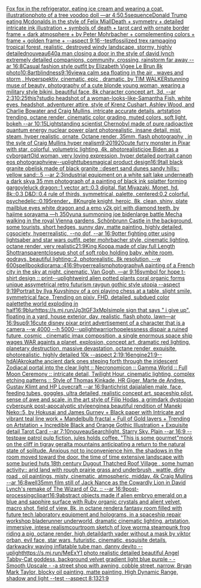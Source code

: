 [Fox fox in the refrigerator, eating ice cream and wearing a coat, illustration](https://www.ebank.nz/aiartgenerator?category=Fox%20fox%20in%20the%20refrigerator%2C%20eating%20ice%20cream%20and%20wearing%20a%20coat%2C%20illustration)[photo of a tree voodoo doll —ar 4:5](https://www.ebank.nz/aiartgenerator?category=photo%20of%20a%20tree%20voodoo%20doll%20%E2%80%94ar%204%3A5)[0.5](https://www.ebank.nz/aiartgenerator?category=0.5)[sequence](https://www.ebank.nz/aiartgenerator?category=sequence)[Donald Trump eating Mcdonalds in the style of Felix Miall](https://www.ebank.nz/aiartgenerator?category=Donald%20Trump%20eating%20Mcdonalds%20in%20the%20style%20of%20Felix%20Miall)[Death + symmetry + detailed intricate ink illustration + symbols of death + tarot card with ornate border frame + dark atmosphere + by Peter Mohrbacher + complementing colors + frame + golden frame + --aspect 9:16](https://www.ebank.nz/aiartgenerator?category=Death%20%2B%20symmetry%20%2B%20detailed%20intricate%20ink%20illustration%20%2B%20symbols%20of%20death%20%2B%20tarot%20card%20with%20ornate%20border%20frame%20%2B%20dark%20atmosphere%20%2B%20by%20Peter%20Mohrbacher%20%2B%20complementing%20colors%20%2B%20frame%20%2B%20golden%20frame%20%2B%20--aspect%209%3A16)[--test](https://www.ebank.nz/aiartgenerator?category=--test)[fossilized trex rampaging tropical forest, realistic, destroyed windy landscape, stormy, highly detailed](https://www.ebank.nz/aiartgenerator?category=fossilized%20trex%20rampaging%20tropical%20forest%2C%20realistic%2C%20destroyed%20windy%20landscape%2C%20stormy%2C%20highly%20detailed)[nouveau](https://www.ebank.nz/aiartgenerator?category=nouveau)[640](https://www.ebank.nz/aiartgenerator?category=640)[a man closing a door in the style of david lynch extremely detailed companions, community, crossing, rainstorm far away --ar 16:8](https://www.ebank.nz/aiartgenerator?category=a%20man%20closing%20a%20door%20in%20the%20style%20of%20david%20lynch%20extremely%20detailed%20companions%2C%20community%2C%20crossing%2C%20rainstorm%20far%20away%20--ar%2016%3A8)[Casual fashion style outfit by Elizabeth Vigee Le Brun 8k photo](https://www.ebank.nz/aiartgenerator?category=Casual%20fashion%20style%20outfit%20by%20Elizabeth%20Vigee%20Le%20Brun%208k%20photo)[10:8](https://www.ebank.nz/aiartgenerator?category=10%3A8)[art](https://www.ebank.nz/aiartgenerator?category=art)[blindness](https://www.ebank.nz/aiartgenerator?category=blindness)[9:16](https://www.ebank.nz/aiartgenerator?category=9%3A16)[view](https://www.ebank.nz/aiartgenerator?category=view)[a calm sea floating in the air , waves and storm , Hyperspektiv, cinematic, epic , dramatic, by TIM WALKER](https://www.ebank.nz/aiartgenerator?category=a%20calm%20sea%20floating%20in%20the%20air%20%2C%20waves%20and%20storm%20%2C%20Hyperspektiv%2C%20cinematic%2C%20epic%20%2C%20dramatic%2C%20by%20TIM%20WALKER)[stunning muse of beauty, photography of a cute blonde young woman, wearing a military style bikini, beautiful face, 8k character concept art, 3d, --ar 2:3](https://www.ebank.nz/aiartgenerator?category=stunning%20muse%20of%20beauty%2C%20photography%20of%20a%20cute%20blonde%20young%20woman%2C%20wearing%20a%20military%20style%20bikini%2C%20beautiful%20face%2C%208k%20character%20concept%20art%2C%203d%2C%20--ar%202%3A3)[10:25](https://www.ebank.nz/aiartgenerator?category=10%3A25)[this?](https://www.ebank.nz/aiartgenerator?category=this%3F)[studio headshot of a woman-looks-like-Samantha Fish, white eyes, headshot, adventurer attire, style of Krenz Cushart, Ashley Wood, and Charlie Bowater and Craig Mullins, intricate accurate details, artstation trending, octane render, cinematic color grading, muted colors, soft light, bokeh --ar 10:15](https://www.ebank.nz/aiartgenerator?category=studio%20headshot%20of%20a%20woman-looks-like-Samantha%20Fish%2C%20white%20eyes%2C%20headshot%2C%20adventurer%20attire%2C%20style%20of%20Krenz%20Cushart%2C%20Ashley%20Wood%2C%20and%20Charlie%20Bowater%20and%20Craig%20Mullins%2C%20intricate%20accurate%20details%2C%20artstation%20trending%2C%20octane%20render%2C%20cinematic%20color%20grading%2C%20muted%20colors%2C%20soft%20light%2C%20bokeh%20--ar%2010%3A15)[Light](https://www.ebank.nz/aiartgenerator?category=Light)[standing scientist Chernobyl made of pure radioactive quantum energy nuclear power plant   photorealistic, insane detail, mist, steam, hyper realistic, ornate, Octane render, 35mm, flash photography , in the syle of Craig Mullins  hyper realism](https://www.ebank.nz/aiartgenerator?category=standing%20scientist%20Chernobyl%20made%20of%20pure%20radioactive%20quantum%20energy%20nuclear%20power%20plant%20%20%20photorealistic%2C%20insane%20detail%2C%20mist%2C%20steam%2C%20hyper%20realistic%2C%20ornate%2C%20Octane%20render%2C%2035mm%2C%20flash%20photography%20%2C%20in%20the%20syle%20of%20Craig%20Mullins%20%20hyper%20realism)[9:20](https://www.ebank.nz/aiartgenerator?category=9%3A20)[1920](https://www.ebank.nz/aiartgenerator?category=1920)[cute furry monster in Pixar with star, colorful, volumetric lighting, 4k, photorealistic](https://www.ebank.nz/aiartgenerator?category=cute%20furry%20monster%20in%20Pixar%20with%20star%2C%20colorful%2C%20volumetric%20lighting%2C%204k%2C%20photorealistic)[joe Biden as a cyborg](https://www.ebank.nz/aiartgenerator?category=joe%20Biden%20as%20a%20cyborg)[art](https://www.ebank.nz/aiartgenerator?category=art)[Old woman, very loving expression, hyper detailed portrait canon eos photograph](https://www.ebank.nz/aiartgenerator?category=Old%20woman%2C%20very%20loving%20expression%2C%20hyper%20detailed%20portrait%20canon%20eos%20photograph)[view](https://www.ebank.nz/aiartgenerator?category=view)[--uplight](https://www.ebank.nz/aiartgenerator?category=--uplight)[tubes](https://www.ebank.nz/aiartgenerator?category=tubes)[magical product design](https://www.ebank.nz/aiartgenerator?category=magical%20product%20design)[16:9](https://www.ebank.nz/aiartgenerator?category=16%3A9)[tall black granite obelisk made of black granite ::desert sand dunes sandy hills:: yellow sand::.5 --ar 2:3](https://www.ebank.nz/aiartgenerator?category=tall%20black%20granite%20obelisk%20made%20of%20black%20granite%20%3A%3Adesert%20sand%20dunes%20sandy%20hills%3A%3A%20yellow%20sand%3A%3A.5%20--ar%202%3A3)[industrial equipment on a white salt lake underneath a dark sky](https://www.ebank.nz/aiartgenerator?category=industrial%20equipment%20on%20a%20white%20salt%20lake%20underneath%20a%20dark%20sky)[a 35 mm photograph of a painting of black ink splatter forming gargoyle](https://www.ebank.nz/aiartgenerator?category=a%2035%20mm%20photograph%20of%20a%20painting%20of%20black%20ink%20splatter%20forming%20gargoyle)[luck dragon::1 vector art::0.3 digital, flat Miyazaki, Monet, hd, 8k::0.3 D&D::0.4 rule of thirds, symmetrical, palette, centered:0.2 colorful, psychedelic::0.1](https://www.ebank.nz/aiartgenerator?category=luck%20dragon%3A%3A1%20vector%20art%3A%3A0.3%20digital%2C%20flat%20Miyazaki%2C%20Monet%2C%20hd%2C%208k%3A%3A0.3%20D%26D%3A%3A0.4%20rule%20of%20thirds%2C%20symmetrical%2C%20palette%2C%20centered%3A0.2%20colorful%2C%20psychedelic%3A%3A0.1)[95](https://www.ebank.nz/aiartgenerator?category=95)[render，8K](https://www.ebank.nz/aiartgenerator?category=render%EF%BC%8C8K)[nurgle knight, heroic, 8k, clean, shiny, plate mail](https://www.ebank.nz/aiartgenerator?category=nurgle%20knight%2C%20heroic%2C%208k%2C%20clean%2C%20shiny%2C%20plate%20mail)[blue eyes white dragon and a emo y2k girl with diamond teeth, by hajime sorayama —h 350](https://www.ebank.nz/aiartgenerator?category=blue%20eyes%20white%20dragon%20and%20a%20emo%20y2k%20girl%20with%20diamond%20teeth%2C%20by%20hajime%20sorayama%20%E2%80%94h%20350)[yuna summoning joe biden](https://www.ebank.nz/aiartgenerator?category=yuna%20summoning%20joe%20biden)[large battle Mecha walking in the royal Vienna gardens, Schönbrunn Castle in the background, some tourists, short hedges, sunny day, matte painting, highly detailed, cgsociety, hyperrealistic, --no dof, --ar 16:9](https://www.ebank.nz/aiartgenerator?category=large%20battle%20Mecha%20walking%20in%20the%20royal%20Vienna%20gardens%2C%20Sch%C3%B6nbrunn%20Castle%20in%20the%20background%2C%20some%20tourists%2C%20short%20hedges%2C%20sunny%20day%2C%20matte%20painting%2C%20highly%20detailed%2C%20cgsociety%2C%20hyperrealistic%2C%20--no%20dof%2C%20--ar%2016%3A9)[otter fighting otter using lightsaber and star wars outfit, peter mohrbacher style, cinematic lighting, octane render, very realistic](https://www.ebank.nz/aiartgenerator?category=otter%20fighting%20otter%20using%20lightsaber%20and%20star%20wars%20outfit%2C%20peter%20mohrbacher%20style%2C%20cinematic%20lighting%2C%20octane%20render%2C%20very%20realistic)[21:9](https://www.ebank.nz/aiartgenerator?category=21%3A9)[King Koopa,made of clay,full Length Shot](https://www.ebank.nz/aiartgenerator?category=King%20Koopa%2Cmade%20of%20clay%2Cfull%20Length%20Shot)[transparent](https://www.ebank.nz/aiartgenerator?category=transparent)[closeup shot of soft robo holding baby, white room, godrays, beautiful lighting::2, photorealistic, 8k resolution, --w 600](https://www.ebank.nz/aiartgenerator?category=closeup%20shot%20of%20soft%20robo%20holding%20baby%2C%20white%20room%2C%20godrays%2C%20beautiful%20lighting%3A%3A2%2C%20photorealistic%2C%208k%20resolution%2C%20--w%20600)[spellbook](https://www.ebank.nz/aiartgenerator?category=spellbook)[diorama::4](https://www.ebank.nz/aiartgenerator?category=diorama%3A%3A4)[16:9](https://www.ebank.nz/aiartgenerator?category=16%3A9)[hyperrealism](https://www.ebank.nz/aiartgenerator?category=hyperrealism)[photography](https://www.ebank.nz/aiartgenerator?category=photography)[A painting of a French city in the sky at night, cinematic, Van Gogh, —ar 9:16](https://www.ebank.nz/aiartgenerator?category=A%20painting%20of%20a%20French%20city%20in%20the%20sky%20at%20night%2C%20cinematic%2C%20Van%20Gogh%2C%20%E2%80%94ar%209%3A16)[symbol for hope t-shirt design :: print](https://www.ebank.nz/aiartgenerator?category=symbol%20for%20hope%20t-shirt%20design%20%3A%3A%20print)[--uplight](https://www.ebank.nz/aiartgenerator?category=--uplight)[weird alien potted plants coral organic forms unique assymetrical  retro futurism raygun gothic style utopia --aspect 9:19](https://www.ebank.nz/aiartgenerator?category=weird%20alien%20potted%20plants%20coral%20organic%20forms%20unique%20assymetrical%20%20retro%20futurism%20raygun%20gothic%20style%20utopia%20--aspect%209%3A19)[Portrait by Ilya Kuvshinov of a oni playing chess at a table, slight smile, symmetrical face, Trending on pixiv, FHD, detailed, subdued color palette](https://www.ebank.nz/aiartgenerator?category=Portrait%20by%20Ilya%20Kuvshinov%20of%20a%20oni%20playing%20chess%20at%20a%20table%2C%20slight%20smile%2C%20symmetrical%20face%2C%20Trending%20on%20pixiv%2C%20FHD%2C%20detailed%2C%20subdued%20color%20palette)[the world exploding in half](https://www.ebank.nz/aiartgenerator?category=the%20world%20exploding%20in%20half)[16:9](https://www.ebank.nz/aiartgenerator?category=16%3A9)[blur](https://www.ebank.nz/aiartgenerator?category=blur)[<https://s.mj.run/Jg3tGF3xMpI>](https://www.ebank.nz/aiartgenerator?category=%3Chttps%3A//s.mj.run/Jg3tGF3xMpI%3E)[simple sign that says " i give up", floating in a yard, house exterior, day, realistic, flash photo, lawn—ar 16:9](https://www.ebank.nz/aiartgenerator?category=simple%20sign%20that%20says%20%22%20i%20give%20up%22%2C%20floating%20in%20a%20yard%2C%20house%20exterior%2C%20day%2C%20realistic%2C%20flash%20photo%2C%20lawn%E2%80%94ar%2016%3A9)[sup](https://www.ebank.nz/aiartgenerator?category=sup)[9:16](https://www.ebank.nz/aiartgenerator?category=9%3A16)[cute disney pixar print advertisement of a character that is a camera --w 4000 --h 5000](https://www.ebank.nz/aiartgenerator?category=cute%20disney%20pixar%20print%20advertisement%20of%20a%20character%20that%20is%20a%20camera%20--w%204000%20--h%205000)[--uplight](https://www.ebank.nz/aiartgenerator?category=--uplight)[](https://www.ebank.nz/aiartgenerator?category=)[warrior](https://www.ebank.nz/aiartgenerator?category=warrior)[hopelessness dispair a ruined future, cosmic , cinematic imax composition, a single enormous space ship wages WAR againts a planet, explosion,  concept art, dramatic red lighting, planetary destruction, massive devastation, octane render, exquisite, photorealistic, highly detailed 10k --aspect 2:1](https://www.ebank.nz/aiartgenerator?category=hopelessness%20dispair%20a%20ruined%20future%2C%20cosmic%20%2C%20cinematic%20imax%20composition%2C%20a%20single%20enormous%20space%20ship%20wages%20WAR%20againts%20a%20planet%2C%20explosion%2C%20%20concept%20art%2C%20dramatic%20red%20lighting%2C%20planetary%20destruction%2C%20massive%20devastation%2C%20octane%20render%2C%20exquisite%2C%20photorealistic%2C%20highly%20detailed%2010k%20--aspect%202%3A1)[9:16](https://www.ebank.nz/aiartgenerator?category=9%3A16)[engine](https://www.ebank.nz/aiartgenerator?category=engine)[21:9](https://www.ebank.nz/aiartgenerator?category=21%3A9)[--hd](https://www.ebank.nz/aiartgenerator?category=--hd)[AlAkroka](https://www.ebank.nz/aiartgenerator?category=AlAkroka)[the ancient dark ones steping forth through the iridescent Zodiacal portal into the clear light :: Necronomicon :: Gamma World :: Full Moon Ceremony :: intricate detail, Twilight Hour,  cinematic lighting, complex etching patterns :: Style of Thomas Kinkade, HR Giger, Marte de Andres, Gustav Klimt and HP Lovecraft  --ar 16:9](https://www.ebank.nz/aiartgenerator?category=the%20ancient%20dark%20ones%20steping%20forth%20through%20the%20iridescent%20Zodiacal%20portal%20into%20the%20clear%20light%20%3A%3A%20Necronomicon%20%3A%3A%20Gamma%20World%20%3A%3A%20Full%20Moon%20Ceremony%20%3A%3A%20intricate%20detail%2C%20Twilight%20Hour%2C%20%20cinematic%20lighting%2C%20complex%20etching%20patterns%20%3A%3A%20Style%20of%20Thomas%20Kinkade%2C%20HR%20Giger%2C%20Marte%20de%20Andres%2C%20Gustav%20Klimt%20and%20HP%20Lovecraft%20%20--ar%2016%3A9)[antichrist dajjal](https://www.ebank.nz/aiartgenerator?category=antichrist%20dajjal)[alien male, face, feeding tubes, goggles, ultra detailed, realistic concept art. spaceship pilot. sense of awe and scale, in the art style of Filip Hodas, a grimdark dystopian cyberpunk post-apocalyptic style](https://www.ebank.nz/aiartgenerator?category=alien%20male%2C%20face%2C%20feeding%20tubes%2C%20goggles%2C%20ultra%20detailed%2C%20realistic%20concept%20art.%20spaceship%20pilot.%20sense%20of%20awe%20and%20scale%2C%20in%20the%20art%20style%20of%20Filip%20Hodas%2C%20a%20grimdark%20dystopian%20cyberpunk%20post-apocalyptic%20style)[engine](https://www.ebank.nz/aiartgenerator?category=engine)[a beautiful rendition of Maneki Neko::5, by Hokusai and James Gurney + Black paper with Intricate and vibrant teal line work + Mandelbulb fractal + Full of Gold layers + Trending on Artstation + Incredible Black and Orange Gothic Illustration + Exquisite detail Tarot Card --ar 7:10](https://www.ebank.nz/aiartgenerator?category=a%20beautiful%20rendition%20of%20Maneki%20Neko%3A%3A5%2C%20by%20Hokusai%20and%20James%20Gurney%20%2B%20Black%20paper%20with%20Intricate%20and%20vibrant%20teal%20line%20work%20%2B%20Mandelbulb%20fractal%20%2B%20Full%20of%20Gold%20layers%20%2B%20Trending%20on%20Artstation%20%2B%20Incredible%20Black%20and%20Orange%20Gothic%20Illustration%20%2B%20Exquisite%20detail%20Tarot%20Card%20--ar%207%3A10)[nouveau](https://www.ebank.nz/aiartgenerator?category=nouveau)[Searchlight. Starry Sky. Plain --ar 16:9 --test](https://www.ebank.nz/aiartgenerator?category=Searchlight.%20Starry%20Sky.%20Plain%20--ar%2016%3A9%20--test)[paw patrol pulp fiction. jules holds coffee. "This is some gourmet"](https://www.ebank.nz/aiartgenerator?category=paw%20patrol%20pulp%20fiction.%20jules%20holds%20coffee.%20%22This%20is%20some%20gourmet%22)[monk on the cliff in tigray geralta mountains anticipating a return to the natural state of solitude. Anxious not to inconvenience him, the shadows in the room moved toward the door. the time of time extensive landscape with some buried huts 18th century Dugout Thatched Roof Village , some human activity:: arid land with rough prairie grass and  underbrush , wattle, dirty road , oil paintings, misty, cinematic, atmospheric, midday. 4k Craig Mullins --ar 16:8](https://www.ebank.nz/aiartgenerator?category=monk%20on%20the%20cliff%20in%20tigray%20geralta%20mountains%20anticipating%20a%20return%20to%20the%20natural%20state%20of%20solitude.%20Anxious%20not%20to%20inconvenience%20him%2C%20the%20shadows%20in%20the%20room%20moved%20toward%20the%20door.%20the%20time%20of%20time%20extensive%20landscape%20with%20some%20buried%20huts%2018th%20century%20Dugout%20Thatched%20Roof%20Village%20%2C%20some%20human%20activity%3A%3A%20arid%20land%20with%20rough%20prairie%20grass%20and%20%20underbrush%20%2C%20wattle%2C%20dirty%20road%20%2C%20oil%20paintings%2C%20misty%2C%20cinematic%2C%20atmospheric%2C%20midday.%204k%20Craig%20Mullins%20--ar%2016%3A8)[well](https://www.ebank.nz/aiartgenerator?category=well)[35mm film still of Jack Nance as the Cowardly Lion in David Lynch's remake of The Wizard of Oz. :: --ar 16:9](https://www.ebank.nz/aiartgenerator?category=35mm%20film%20still%20of%20Jack%20Nance%20as%20the%20Cowardly%20Lion%20in%20David%20Lynch%27s%20remake%20of%20The%20Wizard%20of%20Oz.%20%3A%3A%20--ar%2016%3A9)[post-processing](https://www.ebank.nz/aiartgenerator?category=post-processing)[clipart](https://www.ebank.nz/aiartgenerator?category=clipart)[16:9](https://www.ebank.nz/aiartgenerator?category=16%3A9)[abstract objects made if alien embryo emerald on a blue and sapphire surface with Ruby organic crystals and alient velvet, macro shot, field of view, 8k, in octane render](https://www.ebank.nz/aiartgenerator?category=abstract%20objects%20made%20if%20alien%20embryo%20emerald%20on%20a%20blue%20and%20sapphire%20surface%20with%20Ruby%20organic%20crystals%20and%20alient%20velvet%2C%20macro%20shot%2C%20field%20of%20view%2C%208k%2C%20in%20octane%20render)[a fantasy room filled with future tech laboratory equipment and holograms, in a spaceship repair workshop bladerunner underworld, dramatic cinematic lighting, artstation, immersive, intese realism](https://www.ebank.nz/aiartgenerator?category=a%20fantasy%20room%20filled%20with%20future%20tech%20laboratory%20equipment%20and%20holograms%2C%20in%20a%20spaceship%20repair%20workshop%20bladerunner%20underworld%2C%20dramatic%20cinematic%20lighting%2C%20artstation%2C%20immersive%2C%20intese%20realism)[courtroom sketch of love worm](https://www.ebank.nz/aiartgenerator?category=courtroom%20sketch%20of%20love%20worm)[a steampunk frog riding a pig, octane render, high detail](https://www.ebank.nz/aiartgenerator?category=a%20steampunk%20frog%20riding%20a%20pig%2C%20octane%20render%2C%20high%20detail)[darth vader without a mask by viktor orban, evil face, star wars, futuristic, cinematic, esquisite details, dark](https://www.ebank.nz/aiartgenerator?category=darth%20vader%20without%20a%20mask%20by%20viktor%20orban%2C%20evil%20face%2C%20star%20wars%2C%20futuristic%2C%20cinematic%2C%20esquisite%20details%2C%20dark)[wacky waving inflatable tube man, danny devito --uplight](https://www.ebank.nz/aiartgenerator?category=wacky%20waving%20inflatable%20tube%20man%2C%20danny%20devito%20--uplight)[https://s.mj.run/MeExY1  photo realistic detailed beautiful Angel Tabby-Cat goddess, background velvet gradient light blue purple - - Smooth Upscale - -](https://www.ebank.nz/aiartgenerator?category=https%3A//s.mj.run/MeExY1%20%20photo%20realistic%20detailed%20beautiful%20Angel%20Tabby-Cat%20goddess%2C%20background%20velvet%20gradient%20light%20blue%20purple%20-%20-%20Smooth%20Upscale%20-%20-)[a street shop with awning, cobble street, narrow, Bryan Mark Taylor, blocky oil painting, matte painting, High Dynamic Range, shadow and light --test --aspect 8:13](https://www.ebank.nz/aiartgenerator?category=a%20street%20shop%20with%20awning%2C%20cobble%20street%2C%20narrow%2C%20Bryan%20Mark%20Taylor%2C%20blocky%20oil%20painting%2C%20matte%20painting%2C%20High%20Dynamic%20Range%2C%20shadow%20and%20light%20--test%20--aspect%208%3A13)[21:9](https://www.ebank.nz/aiartgenerator?category=21%3A9)